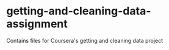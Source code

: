 getting-and-cleaning-data-assignment
====================================

Contains files for Coursera's getting and cleaning data project
